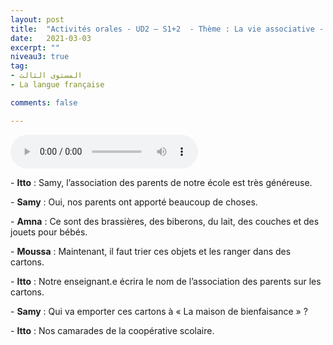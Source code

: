 ```yaml
---
layout: post
title:  "Activités orales - UD2 – S1+2  - Thème : La vie associative - Intitulé : Parler des associations"
date:   2021-03-03
excerpt: ""
niveau3: true
tag:
- المستوى الثالث 
- La langue française

comments: false

---
```


<audio controls>
  <source src="../assets/mp3/3/U2-S1S2.mp3" type="audio/mpeg">
  Your browser does not support the audio element.
</audio>

\- **Itto** : Samy, l’association des parents de notre école est très généreuse.

\- **Samy** : Oui, nos parents ont apporté beaucoup de choses.

\- **Amna** : Ce sont des brassières, des biberons, du lait, des couches et des jouets pour bébés.

\- **Moussa** : Maintenant, il faut trier ces objets et les ranger dans des cartons. 

\- **Itto** : Notre enseignant.e écrira le nom de l’association des parents sur les cartons.

\- **Samy** : Qui va emporter ces cartons à « La maison de bienfaisance » ?

\- **Itto** : Nos camarades de la coopérative scolaire.


